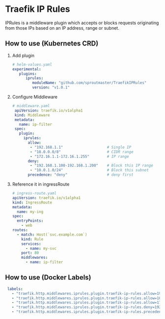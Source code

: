 # Traefik IP Rules

IPRules is a middleware plugin which accepts or blocks requests originating from those IPs based on an IP address, range
or subnet.

## How to use (Kubernetes CRD)

1. Add plugin

   ```yaml
   # helm-values.yaml
   experimental:
      plugins:
         iprules:
            moduleName: "github.com/sproutmaster/TraefikIPRules"
            version: "v1.0.1"
   ```

2. Configure Middleware
   ```yaml
   # middleware.yaml
    apiVersion: traefik.io/v1alpha1
    kind: Middleware
    metadata:
      name: ip-filter
    spec:
      plugin:
        iprules:
          allow:
           - "192.168.1.1"                    # Single IP
           - "10.0.0.0/8"                     # CIDR range
           - "172.16.1.1-172.16.1.255"        # IP range
          deny:
           - "192.168.1.100-192.168.1.200"    # Block this IP range
           - "10.0.1.0/24"                    # Block this subnet
          precedence: "deny"                  # deny first
     ```

3. Reference it in ingressRoute

    ```yaml
    # ingress-route.yaml
    apiVersion: traefik.io/v1alpha1
    kind: IngressRoute
    metadata:
      name: my-ing
    spec:
      entryPoints:
        - web
    routes:
      - match: Host(`svc.example.com`)
        kind: Rule
        services:
          - name: my-svc
        port: 80
        middlewares:
          - name: ip-filter
      ```

## How to use (Docker Labels)

```yaml
 labels:
   - "traefik.http.middlewares.iprules.plugin.traefik-ip-rules.allow=192.168.1.1"
   - "traefik.http.middlewares.iprules.plugin.traefik-ip-rules.allow=10.0.0.0/8"
   - "traefik.http.middlewares.iprules.plugin.traefik-ip-rules.allow=172.16.1.1-172.16.1.255"
   - "traefik.http.middlewares.iprules.plugin.traefik-ip-rules.deny=192.168.1.100-192.168.1.200"
   - "traefik.http.middlewares.iprules.plugin.traefik-ip-rules.precedence=deny"
```
